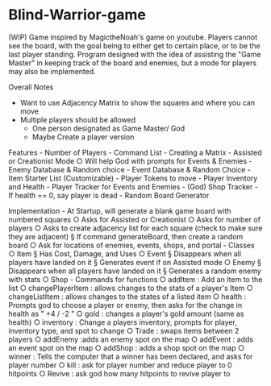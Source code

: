 # Blind-Warrior-game
(WIP) Game inspired by MagictheNoah's game on youtube. Players cannot see the board, with the goal being to either get to certain place, or to be the last player standing. Program designed with the idea of assisting the "Game Master" in keeping track of the board and enemies, but a mode for players may also be implemented.


Overall Notes
- Want to use Adjacency Matrix to show the squares and where you can move
- Multiple players should be allowed
	- One person designated as Game Master/ God
	- Maybe Create a player version
	

Features
	- Number of Players
	- Command List
	- Creating a Matrix
	- Assisted or Creationist Mode
		○ Will help God with prompts for Events & Enemies
	- Enemy Database & Random choice
	- Event Database & Random Choice
	- Item Starter List (Customizable)
	- Player Tokens to move
	- Player Inventory and Health
	- Player Tracker for Events and Enemies
	- (God) Shop Tracker
	- If health == 0, say player is dead
	- Random Board Generator
	

Implementation
	- At Startup, will generate a blank game board with numbered squares
		○ Asks for Assisted or Creationist
		○ Asks for number of players
		○ Asks to create adjacency list for each square (check to make sure they are adjacent) 
			§ If command generateBoard, then create a random board
		○ Ask for locations of enemies, events, shops, and portal
	- Classes
		○ Item
			§ Has Cost, Damage, and Uses
		○ Event
			§ Disappears when all players have landed on it
			§ Generates event if on Assisted mode
		○ Enemy
			§ Disappears when all players have landed on it
			§ Generates a random enemy with stats
		○ Shop
	- Commands for functions
		○ addItem : Add an Item to the list
		○ changePlayerItem : allows changes to the stats of a player's Item
		○ changeListItem : allows changes to the states of a listed item
		○ health : Prompts god to choose a player or enemy, then asks for the change in health as " +4  / -2 "
		○ gold : changes a player's gold amount (same as health)
		○ inventory : Change a players inventory, prompts for player, inventory type, and spot to change
		○ Trade : swaps items between 2 players
		○ addEnemy :adds an enemy spot on the map
		○ addEvent : adds an event spot on the map
		○ addShop : adds a shop spot on the map
		○ winner : Tells the computer that a winner has been declared, and asks for player number
		○ kill : ask for player number and reduce player to 0 hitpoints
		○ Revive : ask god how many hitpoints to revive player to
		
		

